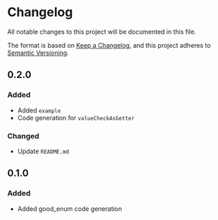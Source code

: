 # Changelog

All notable changes to this project will be documented in this file.

The format is based on [Keep a Changelog](https://keepachangelog.com/en/1.0.0/),
and this project adheres to [Semantic Versioning](https://semver.org/spec/v2.0.0.html).

## 0.2.0
### Added
- Added `example`
- Code generation for `valueCheckAsGetter`
### Changed
- Update `README.md`

## 0.1.0

### Added

- Added good_enum code generation
